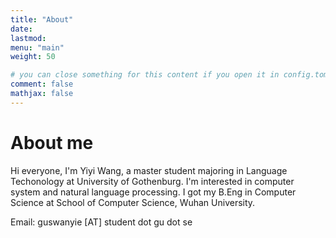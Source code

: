 ```yaml
---
title: "About"
date: 
lastmod:  
menu: "main"
weight: 50

# you can close something for this content if you open it in config.toml.
comment: false
mathjax: false
---
```


# About me
Hi everyone, I'm Yiyi Wang, a master student majoring in Language Techonology at University of Gothenburg. I'm interested in computer system and natural language processing. I got my B.Eng in Computer Science at School of Computer Science, Wuhan University. 

Email: guswanyie [AT] student dot gu dot se
